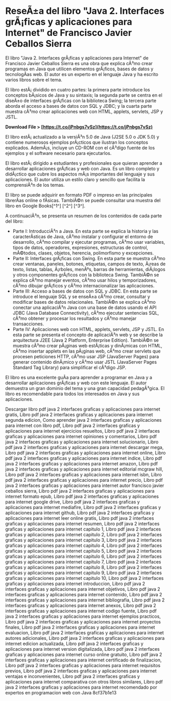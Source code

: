 # ReseÃ±a del libro "Java 2. Interfaces grÃ¡ficas y aplicaciones para Internet" de Francisco Javier Ceballos Sierra
 
El libro "Java 2. Interfaces grÃ¡ficas y aplicaciones para Internet" de Francisco Javier Ceballos Sierra es una obra que explica cÃ³mo crear programas en Java que utilicen elementos grÃ¡ficos, bases de datos y tecnologÃ­as web. El autor es un experto en el lenguaje Java y ha escrito varios libros sobre el tema.
 
El libro estÃ¡ dividido en cuatro partes: la primera parte introduce los conceptos bÃ¡sicos de Java y su sintaxis; la segunda parte se centra en el diseÃ±o de interfaces grÃ¡ficas con la biblioteca Swing; la tercera parte aborda el acceso a bases de datos con SQL y JDBC; y la cuarta parte muestra cÃ³mo crear aplicaciones web con HTML, applets, servlets, JSP y JSTL.
 
**Download File > [https://t.co/jPnbgs7vSz](https://t.co/jPnbgs7vSz)**


 
El libro estÃ¡ actualizado a la versiÃ³n 5.0 de Java (J2SE 5.0 o JDK 5.0) y contiene numerosos ejemplos prÃ¡cticos que ilustran los conceptos explicados. AdemÃ¡s, incluye un CD-ROM con el cÃ³digo fuente de los ejemplos y el software necesario para ejecutarlos.
 
El libro estÃ¡ dirigido a estudiantes y profesionales que quieran aprender a desarrollar aplicaciones grÃ¡ficas y web con Java. Es un libro completo y didÃ¡ctico que cubre los aspectos mÃ¡s importantes del lenguaje y sus aplicaciones. El autor utiliza un estilo claro y sencillo que facilita la comprensiÃ³n de los temas.
 
El libro se puede adquirir en formato PDF o impreso en las principales librerÃ­as online o fÃ­sicas. TambiÃ©n se puede consultar una muestra del libro en Google Books[^1^] [^2^] [^3^].

A continuaciÃ³n, se presenta un resumen de los contenidos de cada parte del libro:
 
- Parte I: IntroducciÃ³n a Java. En esta parte se explica la historia y las caracterÃ­sticas de Java, cÃ³mo instalar y configurar el entorno de desarrollo, cÃ³mo compilar y ejecutar programas, cÃ³mo usar variables, tipos de datos, operadores, expresiones, estructuras de control, mÃ©todos, clases, objetos, herencia, polimorfismo y excepciones.
- Parte II: Interfaces grÃ¡ficas con Swing. En esta parte se muestra cÃ³mo crear ventanas, paneles, botones, etiquetas, campos de texto, Ã¡reas de texto, listas, tablas, Ã¡rboles, menÃºs, barras de herramientas, diÃ¡logos y otros componentes grÃ¡ficos con la biblioteca Swing. TambiÃ©n se explica cÃ³mo manejar eventos, cÃ³mo usar hilos y temporizadores, cÃ³mo dibujar grÃ¡ficos y cÃ³mo internacionalizar las aplicaciones.
- Parte III: Acceso a bases de datos con SQL y JDBC. En esta parte se introduce el lenguaje SQL y se enseÃ±a cÃ³mo crear, consultar y modificar bases de datos relacionales. TambiÃ©n se explica cÃ³mo conectar una aplicaciÃ³n Java con una base de datos usando el API JDBC (Java Database Connectivity), cÃ³mo ejecutar sentencias SQL, cÃ³mo obtener y procesar los resultados y cÃ³mo manejar transacciones.
- Parte IV: Aplicaciones web con HTML, applets, servlets, JSP y JSTL. En esta parte se presenta el concepto de aplicaciÃ³n web y se describe la arquitectura J2EE (Java 2 Platform, Enterprise Edition). TambiÃ©n se muestra cÃ³mo crear pÃ¡ginas web estÃ¡ticas y dinÃ¡micas con HTML, cÃ³mo insertar applets en las pÃ¡ginas web, cÃ³mo crear servlets que procesen peticiones HTTP, cÃ³mo usar JSP (JavaServer Pages) para generar contenido dinÃ¡mico y cÃ³mo usar JSTL (JavaServer Pages Standard Tag Library) para simplificar el cÃ³digo JSP.

El libro es una excelente guÃ­a para aprender a programar en Java y a desarrollar aplicaciones grÃ¡ficas y web con este lenguaje. El autor demuestra un gran dominio del tema y una gran capacidad pedagÃ³gica. El libro es recomendable para todos los interesados en Java y sus aplicaciones.
 
Descargar libro pdf java 2 interfaces graficas y aplicaciones para internet gratis,  Libro pdf java 2 interfaces graficas y aplicaciones para internet segunda edicion,  Como aprender java 2 interfaces graficas y aplicaciones para internet con libro pdf,  Libro pdf java 2 interfaces graficas y aplicaciones para internet ejercicios resueltos,  Libro pdf java 2 interfaces graficas y aplicaciones para internet opiniones y comentarios,  Libro pdf java 2 interfaces graficas y aplicaciones para internet solucionario,  Libro pdf java 2 interfaces graficas y aplicaciones para internet descargar mega,  Libro pdf java 2 interfaces graficas y aplicaciones para internet online,  Libro pdf java 2 interfaces graficas y aplicaciones para internet indice,  Libro pdf java 2 interfaces graficas y aplicaciones para internet amazon,  Libro pdf java 2 interfaces graficas y aplicaciones para internet editorial mcgraw hill,  Libro pdf java 2 interfaces graficas y aplicaciones para internet isbn,  Libro pdf java 2 interfaces graficas y aplicaciones para internet precio,  Libro pdf java 2 interfaces graficas y aplicaciones para internet autor francisco javier ceballos sierra,  Libro pdf java 2 interfaces graficas y aplicaciones para internet formato epub,  Libro pdf java 2 interfaces graficas y aplicaciones para internet google drive,  Libro pdf java 2 interfaces graficas y aplicaciones para internet mediafire,  Libro pdf java 2 interfaces graficas y aplicaciones para internet github,  Libro pdf java 2 interfaces graficas y aplicaciones para internet leer online gratis,  Libro pdf java 2 interfaces graficas y aplicaciones para internet resumen,  Libro pdf java 2 interfaces graficas y aplicaciones para internet capitulo 1,  Libro pdf java 2 interfaces graficas y aplicaciones para internet capitulo 2,  Libro pdf java 2 interfaces graficas y aplicaciones para internet capitulo 3,  Libro pdf java 2 interfaces graficas y aplicaciones para internet capitulo 4,  Libro pdf java 2 interfaces graficas y aplicaciones para internet capitulo 5,  Libro pdf java 2 interfaces graficas y aplicaciones para internet capitulo 6,  Libro pdf java 2 interfaces graficas y aplicaciones para internet capitulo 7,  Libro pdf java 2 interfaces graficas y aplicaciones para internet capitulo 8,  Libro pdf java 2 interfaces graficas y aplicaciones para internet capitulo 9,  Libro pdf java 2 interfaces graficas y aplicaciones para internet capitulo 10,  Libro pdf java 2 interfaces graficas y aplicaciones para internet introduccion,  Libro pdf java 2 interfaces graficas y aplicaciones para internet objetivos,  Libro pdf java 2 interfaces graficas y aplicaciones para internet contenido,  Libro pdf java 2 interfaces graficas y aplicaciones para internet bibliografia,  Libro pdf java 2 interfaces graficas y aplicaciones para internet anexos,  Libro pdf java 2 interfaces graficas y aplicaciones para internet codigo fuente,  Libro pdf java 2 interfaces graficas y aplicaciones para internet ejemplos practicos,  Libro pdf java 2 interfaces graficas y aplicaciones para internet proyectos finales,  Libro pdf java 2 interfaces graficas y aplicaciones para internet evaluacion,  Libro pdf java 2 interfaces graficas y aplicaciones para internet autores adicionales,  Libro pdf java 2 interfaces graficas y aplicaciones para internet edicion actualizada,  Libro pdf java 2 interfaces graficas y aplicaciones para internet version digitalizada,  Libro pdf java 2 interfaces graficas y aplicaciones para internet curso online gratuito,  Libro pdf java 2 interfaces graficas y aplicaciones para internet certificado de finalizacion,  Libro pdf java 2 interfaces graficas y aplicaciones para internet requisitos previos,  Libro pdf java 2 interfaces graficas y aplicaciones para internet ventajas e inconvenientes,  Libro pdf java 2 interfaces graficas y aplicaciones para internet comparativa con otros libros similares,  Libro pdf java 2 interfaces graficas y aplicaciones para internet recomendado por expertos en programacion web con Java
 8cf37b1e13
 

